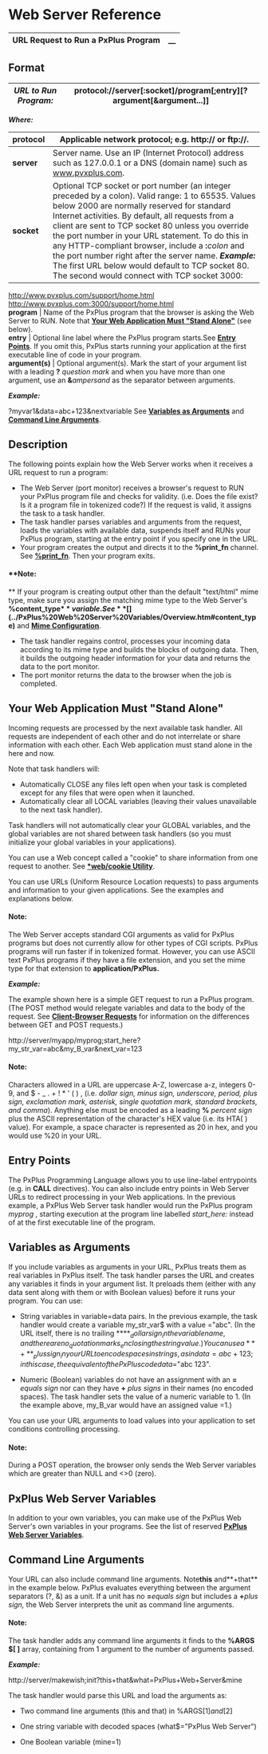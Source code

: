 # Web Server Reference  
  
**URL Request to Run a PxPlus Program** |  **__**  
---|---  
  
## Format

**_URL to Run Program:_** |  protocol://server[:socket]/program[;entry][?argument[&argument...]]  
---|---  
  
**_Where:_**

**protocol** |  Applicable network protocol; e.g. http:// or ftp://.  
---|---  
**server** |  Server name. Use an IP (Internet Protocol) address such as 127.0.0.1 or a DNS (domain name) such as www.pvxplus.com.  
**socket** |  Optional TCP socket or port number (an integer preceded by a colon). Valid range: 1 to 65535. Values below 2000 are normally reserved for standard Internet activities. By default, all requests from a client are sent to TCP socket 80 unless you override the port number in your URL statement. To do this in any HTTP-compliant browser, include a **:**_colon_ and the port number right after the server name. **_Example:_** The first URL below would default to TCP socket 80. The second would connect with TCP socket 3000:   
  
http://www.pvxplus.com/support/home.html   
http://www.pvxplus.com:3000/support/home.html  
**program** |  Name of the PxPlus program that the browser is asking the Web Server to RUN. Note that **[Your Web Application Must "Stand Alone"](Overview.htm#stand_alone)** (see below).  
**entry** |  Optional line label where the PxPlus program starts.See **[Entry Points](Overview.htm#entry_points)**. If you omit this, PxPlus starts running your application at the first executable line of code in your program.  
**argument(s)** |  Optional argument(s). Mark the start of your argument list with a leading **?**  _question_  _mark_ and when you have more than one argument, use an **&**_ampersand_ as the separator between arguments.  
  
**_Example:_**  
  
?myvar1&data=abc+123&nextvariable See **[Variables as Arguments](Overview.htm#variables)** and **[Command Line Arguments](Overview.htm#comline_arguments)**.  
  
## Description

The following points explain how the Web Server works when it receives a URL request to run a program:

  * The Web Server (port monitor) receives a browser's request to RUN your PxPlus program file and checks for validity. (i.e. Does the file exist? Is it a program file in tokenized code?) If the request is valid, it assigns the task to a task handler.
  * The task handler parses variables and arguments from the request, loads the variables with available data, suspends itself and RUNs your PxPlus program, starting at the entry point if you specify one in the URL.
  * Your program creates the output and directs it to the **%print_fn** channel. See **[%print_fn](../PxPlus%20Web%20Server%20Variables/Overview.htm#print_fn)**. Then your program exits.



#### **Note:  
** If your program is creating output other than the default "text/html" mime type, make sure you assign the matching mime type to the Web Server's **%content_type$** variable. See **[%content_type$](../PxPlus%20Web%20Server%20Variables/Overview.htm#content_type)** and **[Mime Configuration](../Mime%20Configuration/Overview.md)**.

  * The task handler regains control, processes your incoming data according to its mime type and builds the blocks of outgoing data. Then, it builds the outgoing header information for your data and returns the data to the port monitor.
  * The port monitor returns the data to the browser when the job is completed.



##  Your Web Application Must "Stand Alone"

Incoming requests are processed by the next available task handler. All requests are independent of each other and do not interrelate or share information with each other. Each Web application must stand alone in the here and now.

Note that task handlers will:

  * Automatically CLOSE any files left open when your task is completed except for any files that were open when it launched.
  * Automatically clear all LOCAL variables (leaving their values unavailable to the next task handler).



Task handlers will not automatically clear your GLOBAL variables, and the global variables are not shared between task handlers (so you must initialize your global variables in your applications).

You can use a Web concept called a "cookie" to share information from one request to another. See **[*web/cookie Utility](../PxPlus%20Web%20Server%20Utilities/Set,%20Send%20and%20Retrieve%20Cookies.md)**.

You can use URLs (Uniform Resource Location requests) to pass arguments and information to your given applications. See the examples and explanations below.

#### **Note:**  
The Web Server accepts standard CGI arguments as valid for PxPlus programs but does not currently allow for other types of CGI scripts. PxPlus programs will run faster if in tokenized format. However, you can use ASCII text PxPlus programs if they have a file extension, and you set the mime type for that extension to **application/PxPlus.**

**_Example:_**

The example shown here is a simple GET request to run a PxPlus program. (The POST method would relegate variables and data to the body of the request. See **[Client-Browser Requests](../Client-Browser%20Requests/Overview.md)** for information on the differences between GET and POST requests.)

http://server/myapp/myprog;start_here?my_str_var=abc&my_B_var&next_var=123

#### **Note:**  
Characters allowed in a URL are uppercase A-Z, lowercase a-z, integers 0-9, and $ - _ . + ! * ' ( ) , (i.e. _dollar sign, minus sign, underscore, period, plus sign, exclamation mark, asterisk, single quotation mark, standard brackets, and comma_). Anything else must be encoded as a leading **%**  _percent sign_ plus the ASCII representation of the character's HEX value (i.e. its HTA( ) value). For example, a space character is represented as $20$ in hex, and you would use %20 in your URL.

##  Entry Points

The PxPlus Programming Language allows you to use line-label entrypoints (e.g. in **CALL** directives). You can also include entry points in Web Server URLs to redirect processing in your Web applications. In the previous example, a PxPlus Web Server task handler would run the PxPlus program _myprog_ , starting execution at the program line labelled _start_here:_ instead of at the first executable line of the program.

##  Variables as Arguments

If you include variables as arguments in your URL, PxPlus treats them as real variables in PxPlus itself. The task handler parses the URL and creates any variables it finds in your argument list. It preloads them (either with any data sent along with them or with Boolean values) before it runs your program. You can use:

  * String variables in variable=data pairs. In the previous example, the task handler would create a variable my_str_var$ with a value ="abc". (In the URL itself, there is no trailing **$**  _dollar sign_ in the variable name, and there are no _quotation marks_ enclosing the string value.) You can use a **+**  _plus sign_ in your URL to encode spaces in strings, as in data=abc+123; in this case, the equivalent of the PxPlus code data$="abc 123".


  * Numeric (Boolean) variables do not have an assignment with an **=**  _equals sign_ nor can they have **+**  _plus signs_ in their names (no encoded spaces). The task handler sets the value of a numeric variable to 1. (In the example above, my_B_var would have an assigned value =1.)



You can use your URL arguments to load values into your application to set conditions controlling processing.

#### **Note:**  
During a POST operation, the browser only sends the Web Server variables which are greater than NULL and <>0 (zero).

## PxPlus Web Server Variables

In addition to your own variables, you can make use of the PxPlus Web Server's own variables in your programs. See the list of reserved **[PxPlus Web Server Variables](../PxPlus%20Web%20Server%20Variables/Overview.md)**.

##  Command Line Arguments

Your URL can also include command line arguments. Note**this** and**+that** in the example below. PxPlus evaluates everything between the argument separators (?, &) as a unit. If a unit has no **=**_equals sign_ but includes a **+**_plus sign,_ the Web Server interprets the unit as command line arguments.

#### **Note:**  
The task handler adds any command line arguments it finds to the **%ARGS $[ ]** array, containing from 1 argument to the number of arguments passed.

**_Example:_**

http://server/makewish;init?this+that&what=PxPlus+Web+Server&mine

The task handler would parse this URL and load the arguments as:

  * Two command line arguments (this and that) in %ARGS$[1] and %ARGS$[2]


  * One string variable with decoded spaces (what$="PxPlus Web Server")


  * One Boolean variable (mine=1)


